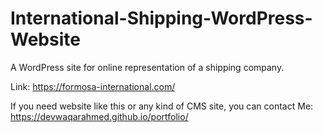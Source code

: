 # International-Shipping-WordPress-Website
A WordPress site for online representation of a shipping company.

Link: https://formosa-international.com/

If you need website like this or any kind of CMS site, you can contact Me:  https://devwaqarahmed.github.io/portfolio/
